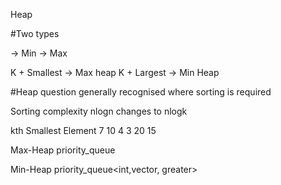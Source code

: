 Heap

#Two types

-> Min
-> Max


K + Smallest -> Max heap
K + Largest -> Min Heap

#Heap question generally recognised where sorting is required

Sorting complexity nlogn changes to nlogk

<!-- Example -->

kth Smallest Element 
7 10 4 3 20 15

Max-Heap
priority_queue<int> 

Min-Heap
priority_queue<int,vector<int>, greater<int>>